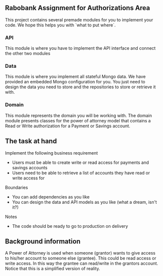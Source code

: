 
## Rabobank Assignment for Authorizations Area

This project contains several premade modules for you to implement your code. We hope this helps you with ´what to put
where´.

### API

This module is where you have to implement the API interface and connect the other two modules

### Data

This module is where you implement all stateful Mongo data. We have provided an embedded Mongo configuration for you.
You just need to design the data you need to store and the repositories to store or retrieve it with.

### Domain

This module represents the domain you will be working with. The domain module presents classes for the power of attorney
model that contains a Read or Write authorization for a Payment or Savings account.

## The task at hand

Implement the following business requirement

- Users must be able to create write or read access for payments and savings accounts
- Users need to be able to retrieve a list of accounts they have read or write access for

Boundaries

- You can add dependencies as you like
- You can design the data and API models as you like (what a dream, isn't it?)

Notes

- The code should be ready to go to production on delivery

## Background information

A Power of Attorney is used when someone (grantor) wants to give access to his/her account to someone else (grantee). This
could be read access or write access. In this way the grantee can read/write in the grantors account.
Notice that this is a simplified version of reality.